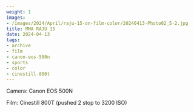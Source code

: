 ```yaml
---
weight: 1
images:
- /images/2024/April/raju-15-on-film-color/20240413-Photo02_5-2.jpg
title: MMA RAJU 15
date: 2024-04-13
tags:
- archive
- film
- canon-eos-500n
- sports
- color
- cinestill-800t
---
```


Camera: Canon EOS 500N

Film: Cinestill 800T (pushed 2 stop to 3200 ISO)